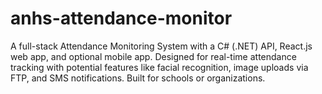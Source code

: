 # anhs-attendance-monitor
A full-stack Attendance Monitoring System with a C# (.NET) API, React.js web app, and optional mobile app. Designed for real-time attendance tracking with potential features like facial recognition, image uploads via FTP, and SMS notifications. Built for schools or organizations.
